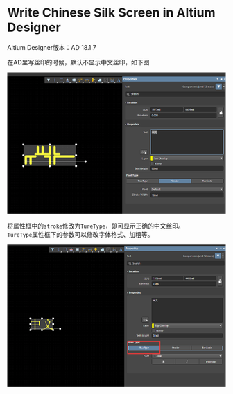 # Write Chinese Silk Screen in Altium Designer

Altium Designer版本：AD 18.1.7

在AD里写丝印的时候，默认不显示中文丝印，如下图  

![chinese_err](./img/chinese_err.png)  

将属性框中的`stroke`修改为`TureType`，即可显示正确的中文丝印。  
`TureType`属性框下的参数可以修改字体格式、加粗等。  

![chinese_set](./img/chinese_set.png)  
